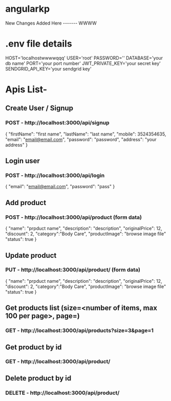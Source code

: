 # angularkp
New Changes
Added Here
------- WWWW
# .env file details
HOST='localhostwwwwqqq'
USER='root'
PASSWORD=''
DATABASE='your db name'
PORT='your port number'
JWT_PRIVATE_KEY='your secret key'
SENDGRID_API_KEY='your sendgrid key'

# Apis List-

## Create User / Signup
### POST - http://localhost:3000/api/signup
{
    "firstName": "first name",
    "lastName": "last name",
    "mobile": 3524354635,
    "email": "email@email.com",
    "password": "password",
    "address": "your address"
}


## Login user
### POST - http://localhost:3000/api/login
{
    "email": "email@email.com",
    "password": "pass"
}


## Add product
### POST - http://localhost:3000/api/product  (form data)
{
    "name": "prpduct name",
    "description": "description",
    "originalPrice": 12,
    "discount": 2,
    "category":"Body Care",
    "productImage": "browse image file"
    "status": true
}


## Update product
### PUT - http://localhost:3000/api/product/<productID>  (form data)
{
    "name": "prpduct name",
    "description": "description",
    "originalPrice": 12,
    "discount": 2,
    "category":"Body Care",
    "productImage": "browse image file"
    "status": true
}

## Get products list (size=<number of items, max 100 per page>, page=<page number>)
### GET - http://localhost:3000/api/products?size=3&page=1

## Get product by id
### GET - http://localhost:3000/api/product/<productId>

## Delete product by id
### DELETE - http://localhost:3000/api/product/<productId>
